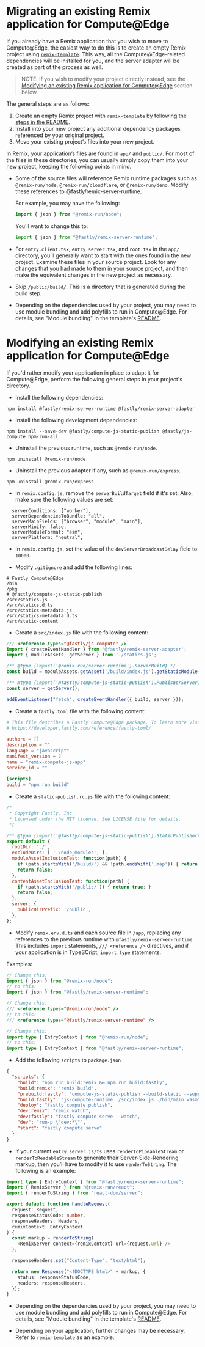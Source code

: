 # Migrating an existing Remix application for Compute@Edge

If you already have a Remix application that you wish to move to Compute@Edge,
the easiest way to do this is to create an empty Remix project using [`remix-template`](/packages/remix-template).
This way, all the Compute@Edge-related dependencies will be installed for you, and the server adapter will be
created as part of the process as well.

> NOTE: If you wish to modify your project directly instead, see the [Modifying an existing Remix application for Compute@Edge](#modifying-an-existing-remix-app) section below.

The general steps are as follows:

1. Create an empty Remix project with `remix-template` by following the [steps in the README](/README.md#using-the-template).
2. Install into your new project any additional dependency packages referenced by your original project.
3. Move your existing project’s files into your new project.

In Remix, your application’s files are found in `app/` and `public/`. For most of the files in these directories, you can
usually simply copy them into your new project, keeping the following points in mind.

* Some of the source files will reference Remix runtime packages such as `@remix-run/node`, `@remix-run/cloudflare`, or `@remix-run/deno`.
Modify these references to @fastly/remix-server-runtime.

	For example, you may have the following:
    ```typescript
    import { json } from "@remix-run/node";
    ```

	You’ll want to change this to:
    ```typescript
    import { json } from "@fastly/remix-server-runtime";
    ```


* For `entry.client.tsx`, `entry.server.tsx`, and `root.tsx` in the `app/` directory, you’ll generally want to start with
the ones found in the new project.  Examine these files in your source project.  Look for any changes that you had made
to them in your source project, and then make the equivalent changes in the new project as necessary.

* Skip `/public/build/`.  This is a directory that is generated during the build step.

* Depending on the dependencies used by your project, you may need to use module bundling and add polyfills to run in Compute@Edge.
For details, see "Module bundling" in the template's [README](./packages/remix-template/README.md).

# Modifying an existing Remix application for Compute@Edge <a name="modifying-an-existing-remix-app"></a>

If you'd rather modify your application in place to adapt it for Compute@Edge,
perform the following general steps in your project's directory.

* Install the following dependencies:

```shell
npm install @fastly/remix-server-runtime @fastly/remix-server-adapter
```

* Install the following development dependencies:

```shell
npm install --save-dev @fastly/compute-js-static-publish @fastly/js-compute npm-run-all 
```

* Uninstall the previous runtime, such as `@remix-run/node`.

```shell
npm uninstall @remix-run/node
```

* Uninstall the previous adapter if any, such as `@remix-run/express`.

```shell
npm uninstall @remix-run/express
```

* In `remix.config.js`, remove the `serverBuildTarget` field if it's set. Also, make sure the following values are set:
```
  serverConditions: ["worker"],
  serverDependenciesToBundle: "all",
  serverMainFields: ["browser", "module", "main"],
  serverMinify: false,
  serverModuleFormat: "esm",
  serverPlatform: "neutral",
```

* In `remix.config.js`, set the value of the `devServerBroadcastDelay` field to `10000`.

* Modify `.gitignore` and add the following lines:

```gitignore
# Fastly Compute@Edge
/bin
/pkg
# @fastly/compute-js-static-publish
/src/statics.js
/src/statics.d.ts
/src/statics-metadata.js
/src/statics-metadata.d.ts
/src/static-content
```

* Create a `src/index.js` file with the following content:

```js
/// <reference types="@fastly/js-compute" />
import { createEventHandler } from '@fastly/remix-server-adapter';
import { moduleAssets, getServer } from './statics.js';

/** @type {import('@remix-run/server-runtime').ServerBuild} */
const build = moduleAssets.getAsset('/build/index.js').getStaticModule();

/** @type {import('@fastly/compute-js-static-publish').PublisherServer} */
const server = getServer();

addEventListener("fetch", createEventHandler({ build, server }));
```

* Create a `fastly.toml` file with the following content:

```toml
# This file describes a Fastly Compute@Edge package. To learn more visit:
# https://developer.fastly.com/reference/fastly-toml/
  
authors = []
description = ""
language = "javascript"
manifest_version = 2
name = "remix-compute-js-app"
service_id = ""
  
[scripts]
build = "npm run build" 
```

* Create a `static-publish.rc.js` file with the following content:

```js
/*
 * Copyright Fastly, Inc.
 * Licensed under the MIT license. See LICENSE file for details.
 */

/** @type {import('@fastly/compute-js-static-publish').StaticPublisherConfig} */
export default {
  rootDir: './',
  excludeDirs: [ './node_modules', ],
  moduleAssetInclusionTest: function(path) {
    if (path.startsWith('/build/') && !path.endsWith('.map')) { return 'static-import'; }
    return false;
  },
  contentAssetInclusionTest: function(path) {
    if (path.startsWith('/public/')) { return true; }
    return false;
  },
  server: {
    publicDirPrefix: '/public',
  },
};
```

* Modify `remix.env.d.ts` and each source file in `/app`, replacing any references to the previous runtime with
`@fastly/remix-server-runtime`. This includes `import` statements, `/// <reference />` directives, and if your application
is in TypeSCript, `import type` statements.

Examples:

```js
// Change this:
import { json } from "@remix-run/node";
// to this:
import { json } from "@fastly/remix-server-runtime";
```

```js
// Change this:
/// <reference types="@remix-run/node" />
// to this:
/// <reference types="@fastly/remix-server-runtime" />
```

```typescript
// Change this:
import type { EntryContext } from "@remix-run/node";
// to this:
import type { EntryContext } from "@fastly/remix-server-runtime";
```

* Add the following `scripts` to `package.json`

```json
{
  "scripts": {
    "build": "npm run build:remix && npm run build:fastly",
    "build:remix": "remix build",
    "prebuild:fastly": "compute-js-static-publish --build-static --suppress-framework-warnings",
    "build:fastly": "js-compute-runtime ./src/index.js ./bin/main.wasm",
    "deploy": "fastly compute publish",
    "dev:remix": "remix watch",
    "dev:fastly": "fastly compute serve --watch",
    "dev": "run-p \"dev:*\"",
    "start": "fastly compute serve"
  }
}
```

* If your current `entry.server.js/ts` uses `renderToPipeableStream` or `renderToReadableStream` to generate their
Server-Side-Rendering markup, then you'll have to modify it to use `renderToString`. The following is an example:

```typescript jsx
import type { EntryContext } from "@fastly/remix-server-runtime";
import { RemixServer } from "@remix-run/react";
import { renderToString } from "react-dom/server";

export default function handleRequest(
  request: Request,
  responseStatusCode: number,
  responseHeaders: Headers,
  remixContext: EntryContext
) {
  const markup = renderToString(
    <RemixServer context={remixContext} url={request.url} />
  );

  responseHeaders.set("Content-Type", "text/html");

  return new Response("<!DOCTYPE html>" + markup, {
    status: responseStatusCode,
    headers: responseHeaders,
  });
}
```

* Depending on the dependencies used by your project, you may need to use module bundling and add polyfills to run in Compute@Edge.
For details, see "Module bundling" in the template's [README](./packages/remix-template/README.md).

* Depending on your application, further changes may be necessary. Refer to `remix-template` as an example.

